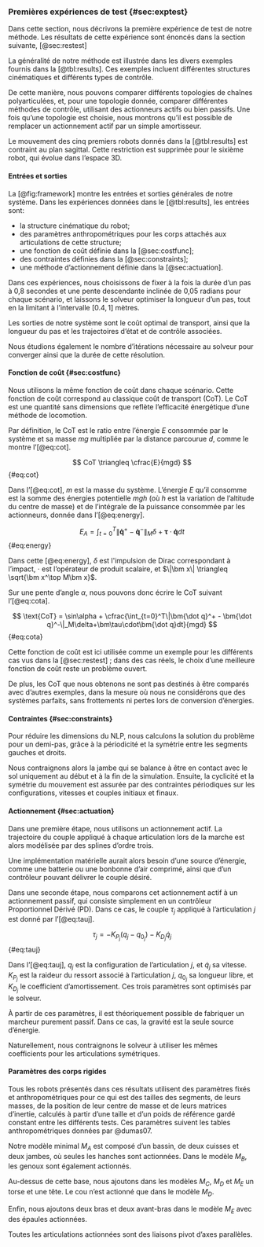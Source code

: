 ### Premières expériences de test {#sec:exptest}

Dans cette section, nous décrivons la première expérience de test de notre méthode. Les résultats de cette expérience
sont énoncés dans la section suivante, [@sec:restest]

La généralité de notre méthode est illustrée dans les divers exemples fournis dans la [@tbl:results]. Ces exemples
incluent différentes structures cinématiques et différents types de contrôle.

De cette manière, nous pouvons comparer différents topologies de chaînes polyarticulées, et, pour une topologie donnée,
comparer différentes méthodes de contrôle, utilisant des actionneurs actifs ou bien passifs. Une fois qu’une topologie
est choisie, nous montrons qu’il est possible de remplacer un actionnement actif par un simple amortisseur.

Le mouvement des cinq premiers robots donnés dans la [@tbl:results] est contraint au plan sagittal. Cette restriction
est supprimée pour le sixième robot, qui évolue dans l’espace 3D.

#### Entrées et sorties

La [@fig:framework] montre les entrées et sorties générales de notre système. Dans les expériences données dans le
[@tbl:results], les entrées sont:

- la structure cinématique du robot;
- des paramètres anthropométriques pour les corps attachés aux articulations de cette structure;
- une fonction de coût définie dans la [@sec:costfunc];
- des contraintes définies dans la [@sec:constraints];
- une méthode d’actionnement définie dans la [@sec:actuation].

Dans ces expériences, nous choisissons de fixer à la fois la durée d’un pas à 0,8 secondes et une pente descendante
inclinée de 0,05 radians pour chaque scénario, et laissons le solveur optimiser la longueur d’un pas, tout en la
limitant à l’intervalle $[0.4,1]$ mètres.

Les sorties de notre système sont le coût optimal de transport, ainsi que la longueur du pas et les trajectoires d’état
et de contrôle associées.

Nous étudions également le nombre d’itérations nécessaire au solveur pour converger ainsi que la durée de cette
résolution.

#### Fonction de coût {#sec:costfunc}

Nous utilisons la même fonction de coût dans chaque scénario. Cette fonction de coût correspond au classique coût de
transport (CoT). Le CoT est une quantité sans dimensions que reflète l’efficacité énergétique d’une méthode de
locomotion.

Par définition, le CoT est le ratio entre l’énergie $E$ consommée par le système et sa masse $mg$ multipliée par la
distance parcourue $d$, comme le montre l’[@eq:cot].

$$ CoT \triangleq \cfrac{E}{mgd} $$ {#eq:cot}

Dans l’[@eq:cot], $m$ est la masse du système. L’énergie $E$ qu’il consomme est la somme des énergies potentielle $mgh$
(où $h$  est la variation de l’altitude du centre de masse) et de l’intégrale de la puissance consommée par les
actionneurs, donnée dans l’[@eq:energy].

$$ E_A = \int_{t=0}^T\|\bm{\dot q}^+ - \bm{\dot q}^-\|_M\delta+\bm\tau\cdot\bm{\dot q}dt $$ {#eq:energy}

Dans cette [@eq:energy], $\delta$ est l'impulsion de Dirac correspondant à l’impact, $\cdot$ est l’opérateur de produit
scalaire, et $\|\bm x\| \triangleq \sqrt{\bm x^\top M\bm x}$.

Sur une pente d’angle $\alpha$, nous pouvons donc écrire le CoT suivant l’[@eq:cota].

$$ \text{CoT} = \sin\alpha + \cfrac{\int_{t=0}^T\|\bm{\dot q}^+ - \bm{\dot q}^-\|_M\delta+\bm\tau\cdot\bm{\dot
q}dt}{mgd} $$ {#eq:cota}

Cette fonction de coût est ici utilisée comme un exemple pour les différents cas vus dans la [@sec:restest] ; dans des
cas réels, le choix d’une meilleure fonction de coût reste un problème ouvert.

De plus, les CoT que nous obtenons ne sont pas destinés à être comparés avec d’autres exemples, dans la mesure où nous
ne considérons que des systèmes parfaits, sans frottements ni pertes lors de conversion d’énergies.

#### Contraintes {#sec:constraints}

Pour réduire les dimensions du NLP, nous calculons la solution du problème pour un demi-pas, grâce à la périodicité et
la symétrie entre les segments gauches et droits.

Nous contraignons alors la jambe qui se balance à être en contact avec le sol  uniquement au début et à la fin de la
simulation. Ensuite, la cyclicité et la symétrie du mouvement est assurée par des contraintes périodiques sur les
configurations, vitesses et couples initiaux et finaux.

#### Actionnement {#sec:actuation}

Dans une première étape, nous utilisons un actionnement actif. La trajectoire du couple appliqué à chaque articulation
lors de la marche est alors modélisée par des splines d’ordre trois.

Une implémentation matérielle aurait alors besoin d’une source d’énergie, comme une batterie ou une bonbonne d’air
comprimé, ainsi que d’un contrôleur pouvant délivrer le couple désiré.

Dans une seconde étape, nous comparons cet actionnement actif à un actionnement passif, qui consiste simplement en un
contrôleur Proportionnel Dérivé (PD). Dans ce cas, le couple $\tau_j$ appliqué à l’articulation $j$ est donné par
l’[@eq:tauj].

$$ \tau_j = - K_{P_j}(q_j - q_{0_j}) - K_{D_j} \dot q_j $$ {#eq:tauj}

Dans l’[@eq:tauj], $q_j$ est la configuration de l’articulation $j$, et $\dot q_j$ sa vitesse. $K_{P_j}$ est la raideur
du ressort associé à l’articulation $j$, $q_{0_j}$ sa longueur libre, et $K_{D_j}$ le coefficient d’amortissement. Ces
trois paramètres sont optimisés par le solveur.

À partir de ces paramètres, il est théoriquement possible de fabriquer un marcheur purement passif. Dans ce cas, la
gravité est la seule source d’énergie.

Naturellement, nous contraignons le solveur à utiliser les mêmes coefficients pour les articulations symétriques.

#### Paramètres des corps rigides

Tous les robots présentés dans ces résultats utilisent des paramètres fixés et anthropométriques pour ce qui est des
tailles des segments, de leurs masses, de la position de leur centre de masse et de leurs matrices d’inertie, calculés
à partir d’une taille et d’un poids de référence gardé constant entre les différents tests. Ces paramètres suivent les
tables anthropométriques données par @dumas07.

Notre modèle minimal $M_A$ est composé d’un bassin, de deux cuisses et deux jambes, où seules les hanches sont
actionnées. Dans le modèle $M_B$, les genoux sont également actionnés.

Au-dessus de cette base, nous ajoutons dans les modèles $M_C$, $M_D$ et $M_E$ un torse et une tête. Le cou n’est
actionné que dans le modèle $M_D$.

Enfin, nous ajoutons deux bras et deux avant-bras dans le modèle $M_E$ avec des épaules actionnées.

Toutes les articulations actionnées sont des liaisons pivot d’axes parallèles.

